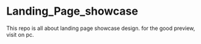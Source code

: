 # Landing_Page_showcase
This repo is all about landing page showcase design. 
for the good preview, visit on pc. 
